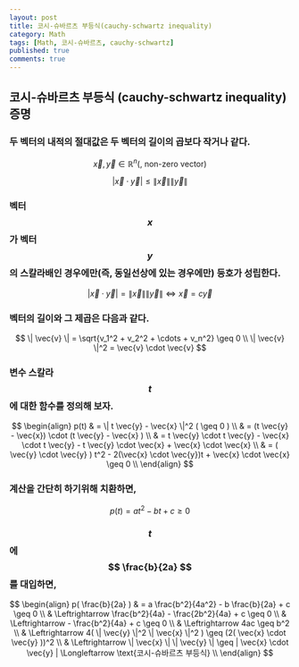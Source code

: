 ```yaml
---
layout: post
title: 코시-슈바르츠 부등식(cauchy-schwartz inequality)
category: Math
tags: [Math, 코시-슈바르츠, cauchy-schwartz]
published: true
comments: true
---
```


코시-슈바르츠 부등식 (cauchy-schwartz inequality) 증명
---

### 두 벡터의 내적의 절대값은 두 벡터의 길이의 곱보다 작거나 같다.
$$ \vec{x}, \vec{y} \in \mathbb{R}^n \text{(, non-zero vector)} $$

$$ | \vec{x} \cdot \vec{y} | \leq \| \vec{x} \| \| \vec{y}\| $$

### 벡터 $$ x $$가 벡터 $$ y $$의 스칼라배인 경우에만(즉, 동일선상에 있는 경우에만) 등호가 성립한다.
$$ | \vec{x} \cdot \vec{y} | = \| \vec{x} \| \| \vec{y}\| \Longleftrightarrow \vec{x} = c \vec{y} $$

### 벡터의 길이와 그 제곱은 다음과 같다.
$$ \| \vec{v} \| = \sqrt{v_1^2 + v_2^2 + \cdots + v_n^2} \geq 0 \\
   \| \vec{v} \|^2 = \vec{v} \cdot \vec{v} $$

### 변수 스칼라 $$ t $$에 대한 함수를 정의해 보자.
$$ \begin{align}
     p(t) & = \| t \vec{y} - \vec{x} \|^2 ( \geq 0 ) \\
            & = (t \vec{y} - \vec{x}) \cdot (t \vec{y} - \vec{x} ) \\
            & =  t \vec{y} \cdot t \vec{y} - \vec{x} \cdot t \vec{y} - t \vec{y} \cdot \vec{x} + \vec{x} \cdot \vec{x} \\
            & = ( \vec{y} \cdot \vec{y} ) t^2 - 2(\vec{x} \cdot \vec{y})t + \vec{x} \cdot \vec{x} \geq 0 \\
\end{align} $$

### 계산을 간단히 하기위해 치환하면, 
$$ p(t) = at^2 -bt + c \geq 0 $$

### $$ t $$ 에 $$ \frac{b}{2a} $$를 대입하면,
$$ \begin{align}
p( \frac{b}{2a} ) & = a \frac{b^2}{4a^2} - b \frac{b}{2a} + c \geq 0 \\
                             & \Leftrightarrow \frac{b^2}{4a} - \frac{2b^2}{4a} + c \geq 0 \\
                             & \Leftrightarrow - \frac{b^2}{4a} + c \geq 0 \\
                             & \Leftrightarrow 4ac \geq b^2 \\
                             & \Leftrightarrow 4( \| \vec{y} \|^2 \| \vec{x} \|^2 ) \geq (2( \vec{x} \cdot \vec{y} ))^2 \\
                             & \Leftrightarrow  \| \vec{x} \| \| \vec{y} \| \geq | \vec{x} \cdot \vec{y} | \Longleftarrow  \text{코시-슈바르츠 부등식} \\
\end{align} $$
